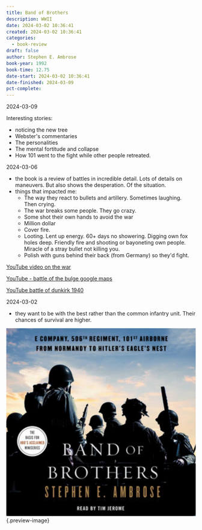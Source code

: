 ```yaml
---
title: Band of Brothers
description: WWII
date: 2024-03-02 10:36:41
created: 2024-03-02 10:36:41
categories:
  - book-review
draft: false
author: Stephen E. Ambrose
book-year: 1992
book-time: 12.75
date-start: 2024-03-02 10:36:41
date-finished: 2024-03-09
pct-complete:
---
```



2024-03-09

Interesting stories: 

- noticing the new tree 
- Webster's commentaries 
- The personalities
- The mental fortitude and collapse
- How 101 went to the fight while other people retreated. 



2024-03-06

- the book is a review of battles in incredible detail. Lots of details on maneuvers. But also shows the desperation. Of the situation. 
- things that impacted me:
	- The way they react to bullets and artillery. Sometimes laughing. Then crying. 
	- The war breaks some people. They go crazy. 
	- Some shot their own hands to avoid the war
	- Million dollar 
	- Cover fire.
	- Looting. Lent up energy. 60+ days no showering. Digging own fox holes deep. Friendly fire and shooting or bayoneting own people. Miracle of a stray bullet not killing you.
	- Polish with guns behind their back (from Germany) so they'd fight. 

[YouTube video on the war](https://www.youtube.com/watch?v=-CQatuQdQv4)

[YouTube - battle of the bulge google maps](https://youtu.be/SOiiSgDLkn4?si=gOmnG9mEBzy22h6Y)

[YouTube battle of dunkirk 1940](https://www.youtube.com/watch?v=c91v7jLDnAg) 

2024-03-02

- they want to be with the best rather than the common infantry unit. Their chances of survival are higher. 


![Band of Brothers](../img/book-band-of-brothers.jpeg){.preview-image}